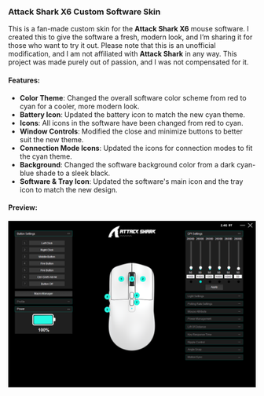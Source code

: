 ### Attack Shark X6 Custom Software Skin

This is a fan-made custom skin for the **Attack Shark X6** mouse software. I created this to give the software a fresh, modern look, and I’m sharing it for those who want to try it out. Please note that this is an unofficial modification, and I am not affiliated with **Attack Shark** in any way. This project was made purely out of passion, and I was not compensated for it.

#### Features:
- **Color Theme**: Changed the overall software color scheme from red to cyan for a cooler, more modern look.
- **Battery Icon**: Updated the battery icon to match the new cyan theme.
- **Icons**: All icons in the software have been changed from red to cyan.
- **Window Controls**: Modified the close and minimize buttons to better suit the new theme.
- **Connection Mode Icons**: Updated the icons for connection modes to fit the cyan theme.
- **Background**: Changed the software background color from a dark cyan-blue shade to a sleek black.
- **Software & Tray Icon**: Updated the software's main icon and the tray icon to match the new design.

#### Preview:

![Attack Shark X6 Custom Skin](/img.png)

